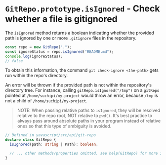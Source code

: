 # `GitRepo.prototype.isIgnored` - Check whether a file is gitignored

The `isIgnored` method returns a boolean indicating whether the provided path is ignored by one or more `.gitignore` files in the repository.

```ts
const repo = new GitRepo(".");
const ignoreStatus = repo.isIgnored("README.md");
console.log(ignoreStatus);
// false
```

To obtain this information, the command `git check-ignore <the-path>` gets run within the repo's directory.

An error will be thrown if the provided path is not within the repository's directory tree. For instance, calling `gitRepo.isIgnored("/tmp")` on a `gitRepo` pointed at `/home/suchipi/my-project` would throw an error, because `/tmp` is not a child of `/home/suchipi/my-project`.

> NOTE: When passing relative paths to `isIgnored`, they will be resolved relative to the repo root, NOT relative to `pwd()`. It's best practice to always pass around absolute paths in your program instead of relative ones so that this type of ambiguity is avoided.

```ts
// Defined in yavascript/src/api/git-repo
declare class GitRepo {
  isIgnored(path: string | Path): boolean;

  // ... other methods/properties omitted. see help(GitRepo) for more info. ...
}
```
